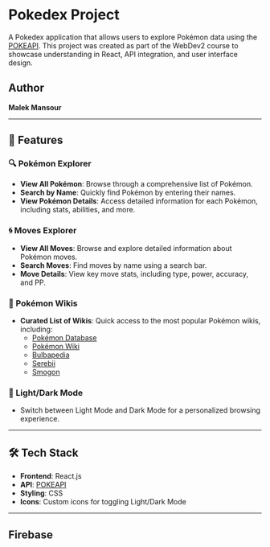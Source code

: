 # Pokedex Project

A Pokedex application that allows users to explore Pokémon data using the [POKEAPI](https://pokeapi.co/). This project was created as part of the WebDev2 course to showcase understanding in React, API integration, and user interface design. 

## Author
**Malek Mansour**

---

## 🌟 Features

### 🔍 Pokémon Explorer
- **View All Pokémon**: Browse through a comprehensive list of Pokémon.
- **Search by Name**: Quickly find Pokémon by entering their names.
- **View Pokémon Details**: Access detailed information for each Pokémon, including stats, abilities, and more.

### 🌀 Moves Explorer
- **View All Moves**: Browse and explore detailed information about Pokémon moves.
- **Search Moves**: Find moves by name using a search bar.
- **Move Details**: View key move stats, including type, power, accuracy, and PP.

### 📖 Pokémon Wikis
- **Curated List of Wikis**: Quick access to the most popular Pokémon wikis, including:
  - [Pokémon Database](https://pokemondb.net/)
  - [Pokémon Wiki](https://pokemon.fandom.com/)
  - [Bulbapedia](https://bulbapedia.bulbagarden.net/)
  - [Serebii](https://www.serebii.net/)
  - [Smogon](https://www.smogon.com/)

### 🌙 Light/Dark Mode
- Switch between Light Mode and Dark Mode for a personalized browsing experience.

---

## 🛠️ Tech Stack

- **Frontend**: React.js
- **API**: [POKEAPI](https://pokeapi.co/)
- **Styling**: CSS 
- **Icons**: Custom icons for toggling Light/Dark Mode

---

## Firebase
